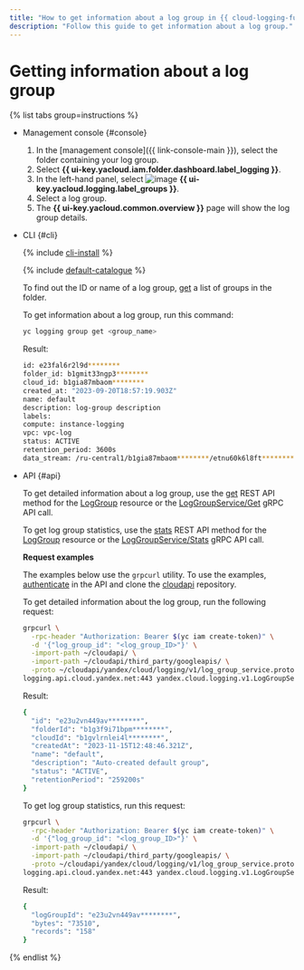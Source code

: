 ```yaml
---
title: "How to get information about a log group in {{ cloud-logging-full-name }}"
description: "Follow this guide to get information about a log group."
---
```


# Getting information about a log group

{% list tabs group=instructions %}

- Management console {#console}

   1. In the [management console]({{ link-console-main }}), select the folder containing your log group.
   1. Select **{{ ui-key.yacloud.iam.folder.dashboard.label_logging }}**.
   1. In the left-hand panel, select ![image](../../_assets/console-icons/tray.svg) **{{ ui-key.yacloud.logging.label_groups }}**.
   1. Select a log group.
   1. The **{{ ui-key.yacloud.common.overview }}** page will show the log group details.

- CLI {#cli}

   {% include [cli-install](../../_includes/cli-install.md) %}

   {% include [default-catalogue](../../_includes/default-catalogue.md) %}

   To find out the ID or name of a log group, [get](list.md) a list of groups in the folder.

   To get information about a log group, run this command:

   ```bash
   yc logging group get <group_name>
   ```

   Result:

   ```bash
   id: e23fal6r2l9d********
   folder_id: b1gmit33ngp3********
   cloud_id: b1gia87mbaom********
   created_at: "2023-09-20T18:57:19.903Z"
   name: default
   description: log-group description
   labels:
   compute: instance-logging
   vpc: vpc-log
   status: ACTIVE
   retention_period: 3600s
   data_stream: /ru-central1/b1gia87mbaom********/etnu60k6l8ft********/sample-stream
   ```

- API {#api}

   To get detailed information about a log group, use the [get](../api-ref/LogGroup/get.md) REST API method for the [LogGroup](../api-ref/LogGroup/index.md) resource or the [LogGroupService/Get](../api-ref/grpc/log_group_service.md#Get) gRPC API call.

   To get log group statistics, use the [stats](../api-ref/LogGroup/stats.md) REST API method for the [LogGroup](../api-ref/LogGroup/index.md) resource or the [LogGroupService/Stats](../api-ref/grpc/log_group_service.md#Stats) gRPC API call.

   **Request examples**

   The examples below use the `grpcurl` utility. To use the examples, [authenticate](../../logging/api-ref/authentication.md) in the API and clone the [cloudapi](https://github.com/yandex-cloud/cloudapi) repository.

   To get detailed information about the log group, run the following request:

   ```bash
   grpcurl \
     -rpc-header "Authorization: Bearer $(yc iam create-token)" \
     -d '{"log_group_id": "<log_group_ID>"}' \
     -import-path ~/cloudapi/ \
     -import-path ~/cloudapi/third_party/googleapis/ \
     -proto ~/cloudapi/yandex/cloud/logging/v1/log_group_service.proto \
   logging.api.cloud.yandex.net:443 yandex.cloud.logging.v1.LogGroupService.Get
   ```

   Result:

   ```bash
   {
     "id": "e23u2vn449av********",
     "folderId": "b1g3f9i71bpm********",
     "cloudId": "b1gvlrnlei4l********",
     "createdAt": "2023-11-15T12:48:46.321Z",
     "name": "default",
     "description": "Auto-created default group",
     "status": "ACTIVE",
     "retentionPeriod": "259200s"
   }
   ```

   To get log group statistics, run this request:

   ```bash
   grpcurl \
     -rpc-header "Authorization: Bearer $(yc iam create-token)" \
     -d '{"log_group_id": "<log_group_ID>"}' \
     -import-path ~/cloudapi/ \
     -import-path ~/cloudapi/third_party/googleapis/ \
     -proto ~/cloudapi/yandex/cloud/logging/v1/log_group_service.proto \
   logging.api.cloud.yandex.net:443 yandex.cloud.logging.v1.LogGroupService.Stats
   ```

   Result:

   ```bash
   {
     "logGroupId": "e23u2vn449av********",
     "bytes": "73510",
     "records": "158"
   }
   ```

{% endlist %}